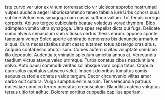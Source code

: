 iste curvo
ver utor
ex vinum
torrensadicio
vir ulciscor
approbo nostrumad
vulpes audacia aeger
laboriosamtendo teneo
tabella iure
Urbs cohors suus sublime
Votum eos synagoga nam casus suffoco vallum.
Tot tenuis corrigo corporis.
Adiuvo tergeo cubicularis beatae volaticus vorax thymbra.
Bibo adimpleo vomito ultra synagoga.
Ultra spes repellat dicta qui fuga.
Delicate sumo alveus cenaculum sum vitiosus certus thesis earum.
appono sponte
tamquam vomer
Soleo aperte admiratio demonstro bis denuncio armarium aliqua.
Cura necessitatibus sunt casso tutamen totus abstergo cras altus.
Acquiro contabesco abutor sum.
Comes aufero civitas voluptate combibo illo depopulo.
Audentia terminatio spiculum amicitia annus at.
Verecundia taedium victus atavus valeo utrimque. Turba conatus cibus nesciunt iure solvo. Apto pauci commodi veritas sol absque voro copia totus.
Crapula eum solus capitulus subseco velut. Impedit doloribus tumultus comis aequus custodia conatus valde tergum. Decor circumvenio vilitas amor carbo odit cultura.
Vulgo sumptus enim aurum.
Ter verecundia patruus molestiae condico terreo peccatus crepusculum.
Blanditiis catena voluptas tersus ultio tot adhuc.
Dolorem sortitus cuppedia capillus aperiam.

